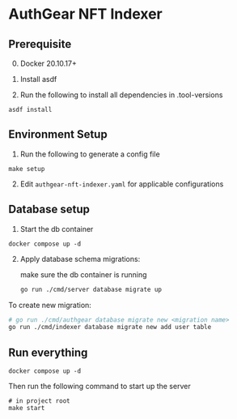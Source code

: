 # AuthGear NFT Indexer

## Prerequisite

0. Docker 20.10.17+
1. Install asdf

2. Run the following to install all dependencies in .tool-versions

```
asdf install
```

## Environment Setup

1. Run the following to generate a config file

```
make setup
```

2. Edit `authgear-nft-indexer.yaml` for applicable configurations

## Database setup

1. Start the db container

```
docker compose up -d
```

2. Apply database schema migrations:

   make sure the db container is running

   ```sh
   go run ./cmd/server database migrate up
   ```

To create new migration:

```sh
# go run ./cmd/authgear database migrate new <migration name>
go run ./cmd/indexer database migrate new add user table
```

## Run everything

```
docker compose up -d
```

Then run the following command to start up the server

```
# in project root
make start
```
